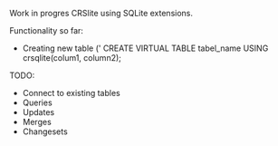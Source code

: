Work in progres CRSlite using SQLite extensions.

Functionality so far:
  * Creating new table (' CREATE VIRTUAL TABLE tabel_name USING crsqlite(colum1, column2);
 
 TODO:
  * Connect to existing tables
  * Queries
  * Updates
  * Merges
  * Changesets
